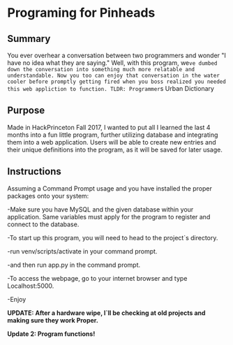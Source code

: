 # Programing for Pinheads

## Summary
You ever overhear a conversation between two programmers and wonder "I have no idea what they are saying." Well, with this program, we`ve dumbed down the conversation into something much more relatable and understandable. Now you too can enjoy that conversation in the water cooler before promptly getting fired when you boss realized you needed this web appliction to function.
TLDR: Programmer`s Urban Dictionary

## Purpose
Made in HackPrinceton Fall 2017, I wanted to put all I learned the last 4 months into a fun little program, further utilizing database and integrating them into a web application. Users will be able to create new entries and their unique definitions into the program, as it will be saved for later usage. 

## Instructions
Assuming a Command Prompt usage and you have installed the proper packages onto your system:

-Make sure you have MySQL and the given database within your application. Same variables must apply for the program to register and connect to the database.

-To start up this program, you will need to head to the project`s directory.

-run venv/scripts/activate in your command prompt.

-and then run app.py in the command prompt. 

-To access the webpage, go to your internet browser and type Localhost:5000.

-Enjoy


**UPDATE: After a hardware wipe, I`ll be checking at old projects and making sure they work Proper.**

**Update 2: Program functions!**


